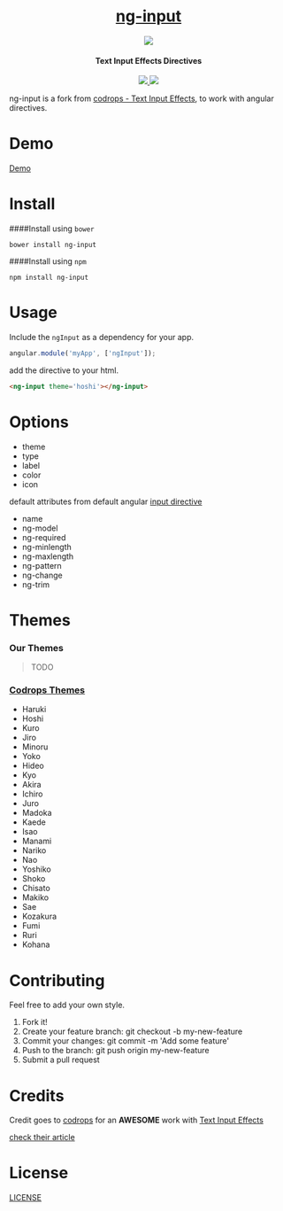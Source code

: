 
<h1 align="center"><a href="http://cesardeazevedo.github.io/ng-input/">ng-input</a></h1>
<p align="center">


<img src="http://i.cubeupload.com/rUrKrL.png" />
<h4 align="center">Text Input Effects Directives</h4>
<p align="center">
<a href="http://badge.fury.io/js/ng-input">
<img src="https://badge.fury.io/js/ng-input.svg" />
</a>
<a href="https://travis-ci.org/cesardeazevedo/ng-input">
<img src="https://travis-ci.org/cesardeazevedo/ng-input.svg">
</a>

</p>

</p>

ng-input is a fork from [codrops - Text Input Effects](https://github.com/codrops/TextInputEffects), to work with angular directives.

# Demo


[Demo](http://cesardeazevedo.github.io/ng-input/)

# Install

####Install using `bower`

    bower install ng-input
  
####Install using `npm`

    npm install ng-input

# Usage

Include the `ngInput` as a dependency for your app.

```js
angular.module('myApp', ['ngInput']);
```

add the directive to your html.

  ```html
  <ng-input theme='hoshi'></ng-input>
  ```

# Options

- theme
- type
- label
- color
- icon

default attributes from default angular [input directive](https://docs.angularjs.org/api/ng/directive/input)

- name
- ng-model
- ng-required
- ng-minlength
- ng-maxlength
- ng-pattern
- ng-change
- ng-trim

# Themes

### Our Themes

 > TODO

### [Codrops Themes](http://tympanus.net/Development/TextInputEffects/)

- Haruki
- Hoshi
- Kuro
- Jiro
- Minoru
- Yoko
- Hideo
- Kyo
- Akira
- Ichiro
- Juro
- Madoka
- Kaede
- Isao
- Manami
- Nariko
- Nao
- Yoshiko
- Shoko
- Chisato
- Makiko
- Sae
- Kozakura
- Fumi
- Ruri
- Kohana


# Contributing

Feel free to add your own style.

1. Fork it!
2. Create your feature branch: git checkout -b my-new-feature
3. Commit your changes: git commit -m 'Add some feature'
4. Push to the branch: git push origin my-new-feature
5. Submit a pull request

# Credits

Credit goes to [codrops](http://tympanus.net/codrops/) for an **AWESOME** work with [Text Input Effects](https://github.com/codrops/TextInputEffects)

[check their article](http://tympanus.net/codrops/2015/01/08/inspiration-text-input-effects/)


# License

[LICENSE](./LICENSE)

